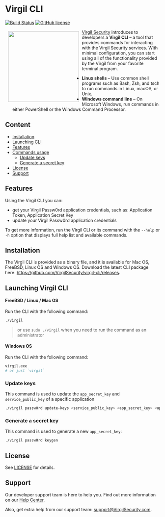 # Virgil CLI
[![Build Status](https://travis-ci.org/VirgilSecurity/virgil-cli.png?branch=v5)](https://travis-ci.org/VirgilSecurity/virgil-cli)
[![GitHub license](https://img.shields.io/badge/license-BSD%203--Clause-blue.svg)](https://github.com/VirgilSecurity/virgil/blob/master/LICENSE)


<a href="https://developer.virgilsecurity.com/docs"><img width="230px" src="https://cdn.virgilsecurity.com/assets/images/github/logos/virgil-logo-red.png" align="left" hspace="10" vspace="6"></a> [Virgil Security](https://virgilsecurity.com) introduces to developers a **Virgil CLI** – a tool that provides commands for interacting with the Virgil Security services. With minimal configuration, you can start using all of the functionality provided by the Virgil from your favorite terminal program.
- **Linux shells** – Use common shell programs such as Bash, Zsh, and tsch to run commands in Linux, macOS, or Unix.
- **Windows command line** – On Microsoft Windows, run commands in either PowerShell or the Windows Command Processor.


## Content
- [Installation](#installation)
- [Launching CLI](#launching-cli)
- [Features](#features)
- [Commands usage](#commands-usage)
  - [Update keys](#update-keys)
  - [Generate a secret key](#generate-a-secret-key)
- [License](#license)
- [Support](#support)

## Features
Using the Virgil CLI you can:
  * get your Virgil Passw0rd application credentials, such as: Application Token, Application Secret Key
  * update your Virgil Passw0rd application credentials

To get more information, run the Virgil CLI or its command with the `--help` or `-h` option that displays full help list and available commands.

## Installation
The Virgil CLI is provided as a binary file, and it is available for Mac OS, FreeBSD,  Linux OS and Windows OS. Download the latest CLI package here: https://github.com/VirgilSecurity/virgil-cli/releases.


## Launching Virgil CLI

#### FreeBSD / Linux / Mac OS
Run the CLI with the following command:
```bash
./virgil
```
> or use `sudo ./virgil` when you need to run the command as an administrator

#### Windows OS
Run the CLI with the following command:
```bash
virgil.exe
# or just `virgil`
```

### Update keys
This command is used to update the `app_secret_key` and `service_public_key` of a specific application

```bash
./virgil passw0rd update-keys <service_public_key> <app_secret_key> <update_token>
```

### Generate a secret key
This command is used to generate a new `app_secret_key`:
```bash
./virgil passw0rd keygen
```


## License
See [LICENSE](https://github.com/VirgilSecurity/virgil-cli/tree/master/LICENSE) for details.

## Support
Our developer support team is here to help you. Find out more information on our [Help Center](https://help.virgilsecurity.com/).

Also, get extra help from our support team: support@VirgilSecurity.com.

